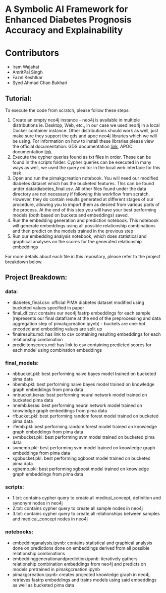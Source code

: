 # A Symbolic AI Framework for Enhanced Diabetes Prognosis Accuracy and Explainability

# Contributors

- Iram Wajahat
- AmritPal Singh
- Fazel Keshtkar
- Syed Ahmad Chan Bukhari


## Tutorial:
To execute the code from scratch, please follow these steps:
1. Create an empty neo4j instance - neo4j is available in multiple distributions ie. Desktop, Web, etc., in our case we used neo4j in a local Docker container instance. Other distributions should work as well, just make sure they support the gds and apoc neo4j libraries which we will be using. For information on how to install these libraries please view the official documentation: GDS documentation [link](https://neo4j.com/docs/graph-data-science/current/installation/), APOC documentation [link](https://neo4j.com/docs/apoc/current/installation/)
2. Execute the cypher queries found as txt files in order. These can be found in the scripts folder. Cypher queries can be executed in many ways as well, we used the query editor in the local web interface for this task
3. Open and run the pimakgcreation notebook. You will need our modified diabetes dataset which has the bucketed features. This can be found under data/diabetes_final.csv. All other files found under the data directory are not necessary if following this workflow from scratch. However, they do contain results generated at different stages of our procedure, allowing you to import them as desired from various parts of the process. At the end of this step you will have your best performing models (both based on buckets and embeddings) saved.
4. Run the embedding generation and prediction notebook. This notebook will generate embeddings using all possible relationship combinations and then predict on the models trained in the previous step
5. Run our embedding analysis notebook, which does statistical and graphical analyses on the scores for the generated relationship embeddings 

For more details about each file in this repository, please refer to the project breakdown below.

## Project Breakdown:
### data:
- diabetes_final.csv: official PIMA diabetes dataset modified using bucketed values specified in paper
- final_df.csv: contains our neo4j fastrp embeddings for each sample (represents our final dataframe at the end of the preprocessing and data aggregation step of pimakgcreation.ipynb) - buckets are one-hot encoded and embedding values are split up
- finalresults.md: has link to csv containing resulting embeddings for each relationship combination
- predicitonscores.md: has link to csv containing predicted scores for each model using combination embeddings

### final_models:
- nbbucket.pkl: best performing naive bayes model trained on bucketed pima data
- nbemb.pkl: best performing naive bayes model trained on knowledge graph embeddings from pima data
- nnbucket.keras: best performing neural network model trained on bucketed pima data
- nnemb.keras: best performing neural network model trained on knowledge graph embeddings from pima data
- rfbucket.pkl: best performing random forest model trained on bucketed pima data
- rfemb.pkl: best performing random forest model trained on knowledge graph embeddings from pima data
- svmbucket.pkl: best performing svm model trained on bucketed pima data
- svmemb.pkl: best performing svm model trained on knowledge graph embeddings from pima data
- xgbbucket.pkl: best performing xgboost model trained on bucketed pima data
- xgbemb.pkl: best performing xgboost model trained on knowledge graph embeddings from pima data

### scripts: 
- 1.txt: contains cypher query to create all medical_concept, definition and synonym nodes in neo4j
- 2.txt: contains cypher query to create all sample nodes in neo4j
- 3.txt: contains cypher query to create all relationships between samples and medical_concept nodes in neo4j

### notebooks: 
- embeddinganalysis.ipynb: contains statistical and graphical analysis done on predictions done on embeddings derived from all possible relationship combinations
- embeddinggenerationandprediction.ipynb: iteratively gathers relationship combination embeddings from neo4j and predicts on models pretrained in pimakgcreation.ipynb
- pimakgcreation.ipynb: creates projected knowledge graph in neo4j, retrieves fastrp embeddings and trains models using said embeddings as well as bucketed pima data
